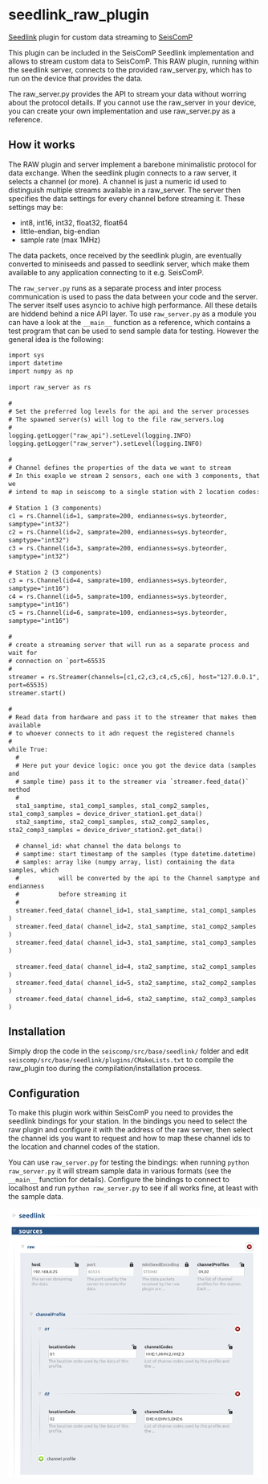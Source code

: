 # seedlink_raw_plugin
[Seedlink](<https://github.com/SeisComP/seedlink>) plugin for custom data streaming to [SeisComP](<https://github.com/SeisComP>)

This plugin can be included in the SeisComP Seedlink implementation and allows to stream
custom data to SeisComP. This RAW plugin, running within the seedlink server, connects to 
the provided raw_server.py, which has to run on the device that provides the data.

The raw_server.py provides the API to stream your data without worring about the protocol
details. If you cannot use the raw_server in your device, you can create your own
implementation and use raw_server.py as a reference.

## How it works

The RAW plugin and server implement a barebone minimalistic protocol for data exchange.
When the seedlink plugin connects to a raw server, it selects a channel (or more). A channel
is just a numeric id used to distinguish multiple streams available in a raw_server.
The server then specifies the data settings for every channel before streaming it. These
settings may be:
- int8, int16, int32, float32, float64
- little-endian, big-endian 
- sample rate (max 1MHz)

The data packets, once received by the seedlink plugin, are eventually converted to miniseeds
and passed to seedlink server, which make them available to any application connecting to it
e.g. SeisComP.

The `raw_server.py` runs as a separate process and inter process communication is used to
pass the data between your code and the server. The server itself uses asyncio to achive high
performance. All these details are hiddend behind a nice API layer. To use `raw_server.py` as a
module you can have a look at the `__main__` function as a reference, which contains a test
program that can be used to send sample data for testing. However the general idea is the
following:

```
import sys
import datetime
import numpy as np

import raw_server as rs

#
# Set the preferred log levels for the api and the server processes
# The spawned server(s) will log to the file raw_servers.log
#
logging.getLogger("raw_api").setLevel(logging.INFO)
logging.getLogger("raw_server").setLevel(logging.INFO)

#
# Channel defines the properties of the data we want to stream
# In this exaple we stream 2 sensors, each one with 3 components, that we
# intend to map in seiscomp to a single station with 2 location codes:

# Station 1 (3 components)
c1 = rs.Channel(id=1, samprate=200, endianness=sys.byteorder, samptype="int32")
c2 = rs.Channel(id=2, samprate=200, endianness=sys.byteorder, samptype="int32")
c3 = rs.Channel(id=3, samprate=200, endianness=sys.byteorder, samptype="int32")

# Station 2 (3 components)
c3 = rs.Channel(id=4, samprate=100, endianness=sys.byteorder, samptype="int16")
c4 = rs.Channel(id=5, samprate=100, endianness=sys.byteorder, samptype="int16")
c5 = rs.Channel(id=6, samprate=100, endianness=sys.byteorder, samptype="int16")

#
# create a streaming server that will run as a separate process and wait for
# connection on `port=65535
#
streamer = rs.Streamer(channels=[c1,c2,c3,c4,c5,c6], host="127.0.0.1", port=65535)
streamer.start()

#
# Read data from hardware and pass it to the streamer that makes them available
# to whoever connects to it adn request the registered channels
#
while True:
  #
  # Here put your device logic: once you got the device data (samples and
  # sample time) pass it to the streamer via `streamer.feed_data()` method
  #
  sta1_samptime, sta1_comp1_samples, sta1_comp2_samples, sta1_comp3_samples = device_driver_station1.get_data()
  sta2_samptime, sta2_comp1_samples, sta2_comp2_samples, sta2_comp3_samples = device_driver_station2.get_data()

  # channel_id: what channel the data belongs to
  # samptime: start timestamp of the samples (type datetime.datetime)
  # samples: array like (numpy array, list) containing the data samples, which
  #           will be converted by the api to the Channel samptype and endianness
  #           before streaming it
  #
  streamer.feed_data( channel_id=1, sta1_samptime, sta1_comp1_samples )
  streamer.feed_data( channel_id=2, sta1_samptime, sta1_comp2_samples )
  streamer.feed_data( channel_id=3, sta1_samptime, sta1_comp3_samples )

  streamer.feed_data( channel_id=4, sta2_samptime, sta2_comp1_samples )
  streamer.feed_data( channel_id=5, sta2_samptime, sta2_comp2_samples )
  streamer.feed_data( channel_id=6, sta2_samptime, sta2_comp3_samples )
```

## Installation

Simply drop the code in the `seiscomp/src/base/seedlink/` folder and edit 
`seiscomp/src/base/seedlink/plugins/CMakeLists.txt` to compile the raw_plugin too during
the compilation/installation process.

## Configuration

To make this plugin work within SeisComP you need to provides the seedlink bindings for your
station. In the bindings you need to select the raw plugin and configure it with the address
of the raw server, then select the channel ids you want to request and how to map these
channel ids to the location and channel codes of the station.

You can use `raw_server.py` for testing the bindings: when running `python raw_server.py` it
will stream sample data in various formats (see  the `__main__` function  for details).
Configure the bindings to connect to localhost and run `python raw_server.py` to see if
all works fine, at least with the sample data.

![Bindings options](/bindingsOptions.png?raw=true "Bindings options")



